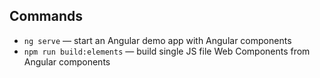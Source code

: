 ## Commands

-   `ng serve` — start an Angular demo app with Angular components
-   `npm run build:elements` — build single JS file Web Components from Angular components
